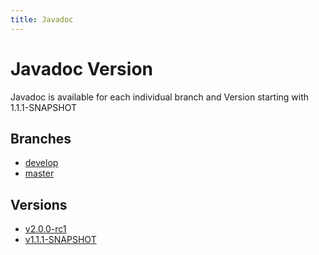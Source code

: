 ```yaml
---
title: Javadoc
---
```

# Javadoc Version
Javadoc is available for each individual branch and Version starting with 1.1.1-SNAPSHOT

## Branches
 * [develop](develop/index.html)
 * [master](master/index.html)


## Versions
 * [v2.0.0-rc1](v2.0.0-rc1/index.html)
 * [v1.1.1-SNAPSHOT](v1.1.1-SNAPSHOT/index.html)
